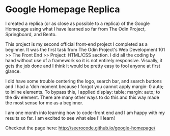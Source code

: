 # Google Homepage Replica
I created a replica (or as close as possible to a replica) of the Google Homepage using what I have learned so far from The Odin Project, Springboard, and Bento.

This project is my second official front-end project I completed as a beginner. It was the first task from The Odin Project's Web Development 101 >> The Front End >> Project: HTML/CSS section. I did all the coding by hand without use of a framework so it is not entirely responsive. Visually, it gets the job done and I think it would be pretty easy to fool anyone at first glance. 

I did have some trouble centering the logo, search bar, and search buttons and I had a 'doh moment because I forgot you cannot apply margin: 0 auto; to inline elements. To bypass this, I applied display: table; margin: auto; to the div element. There are many other ways to do this and this way made the most sense for me as a beginner. 

I am one month into learning how to code-front end and I am happy with my results so far. I am excited to see what else I'll learn!

Checkout the page here: http://seerocode.github.io/google-homepage/
